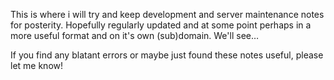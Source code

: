 This is where i will try and keep development and server maintenance notes for posterity. Hopefully regularly updated and at some point perhaps in a more useful format and on it's own (sub)domain. We'll see…

If you find any blatant errors or maybe just found these notes useful, please let me know!